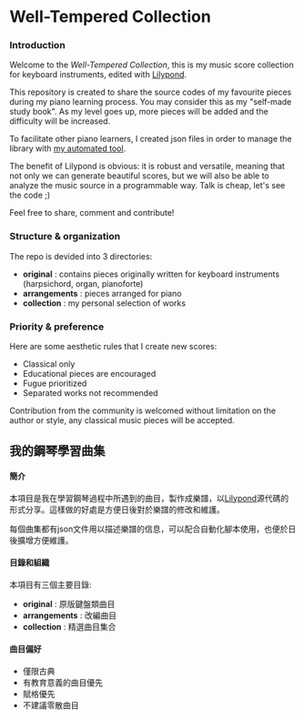 # Well-Tempered Collection

### Introduction
Welcome to the _Well-Tempered Collection_, this is my music score collection for keyboard instruments, edited with [Lilypond](https://lilypond.org/).

This repository is created to share the source codes of my favourite pieces during my piano learning process. You may consider this as my "self-made study book". As my level goes up, more pieces will be added and the difficulty will be increased.

To facilitate other piano learners, I created json files in order to manage the library with [my automated tool](https://github.com/Leethine/hautbois-omslp).

The benefit of Lilypond is obvious: it is robust and versatile, meaning that not only we can generate beautiful scores, but we will also be able to analyze the music source in a programmable way. Talk is cheap, let's see the code ;)

Feel free to share, comment and contribute!

### Structure & organization

The repo is devided into 3 directories:

- **original** : contains pieces originally written for keyboard instruments (harpsichord, organ, pianoforte)
- **arrangements** : pieces arranged for piano
- **collection** : my personal selection of works

### Priority & preference

Here are some aesthetic rules that I create new scores:

- Classical only
- Educational pieces are encouraged
- Fugue prioritized
- Separated works not recommended

Contribution from the community is welcomed without limitation on the author or style, any classical music pieces will be accepted.

## 我的鋼琴學習曲集

#### 簡介

本項目是我在學習鋼琴過程中所遇到的曲目，製作成樂譜，以[Lilypond](https://lilypond.org/)源代碼的形式分享。這樣做的好處是方便日後對於樂譜的修改和維護。

每個曲集都有json文件用以描述樂譜的信息，可以配合自動化腳本使用，也便於日後擴增方便維護。

#### 目錄和組織

本項目有三個主要目錄:

- **original** : 原版鍵盤類曲目
- **arrangements** : 改編曲目
- **collection** : 精選曲目集合

#### 曲目偏好

- 僅限古典
- 有教育意義的曲目優先
- 賦格優先
- 不建議零散曲目

